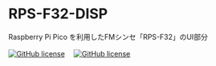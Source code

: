 # RPS-F32-DISP
Raspberry Pi Pico を利用したFMシンセ「RPS-F32」のUI部分  

[![GitHub license](https://img.shields.io/badge/RPS--F32-CNTL-seagreen)](https://github.com/Saisana299/RPS-F32-CNTL)　
[![GitHub license](https://img.shields.io/badge/RPS--F32-SYNTH-steelblue)](https://github.com/Saisana299/RPS-F32-SYNTH)
